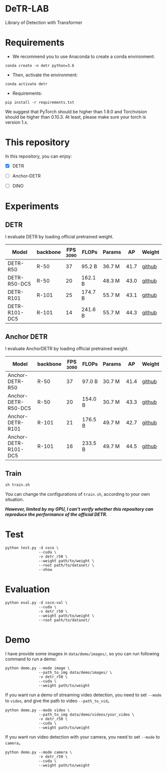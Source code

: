 # DeTR-LAB
Library of Detection with Transformer

# Requirements
- We recommend you to use Anaconda to create a conda environment:
```Shell
conda create -n detr python=3.6
```

- Then, activate the environment:
```Shell
conda activate detr
```

- Requirements:
```Shell
pip install -r requirements.txt 
```

We suggest that PyTorch should be higher than 1.9.0 and Torchvision should be higher than 0.10.3. 
At least, please make sure your torch is version 1.x.

# This repository
In this repository, you can enjoy: 
- [x] DETR
- [ ] Anchor-DETR
- [ ] DINO


# Experiments
## DETR

I evaluate DETR by loading official pretrained weight.

| Model        |  backbone  |  FPS<sup><br>3090  |  FLOPs   |  Params |    AP    |  Weight  |
|--------------|------------|--------------------|----------|---------|----------|----------|
| DETR-R50     |    R-50    |  37                |  95.2 B  |  36.7 M |   41.7   | [github](https://github.com/yjh0410/DeTR-LAB/releases/download/detr_weight/detr-r50-e632da11.pth) |
| DETR-R50-DC5 |    R-50    |  20                |  162.1 B |  48.3 M |   43.0   | [github](https://github.com/yjh0410/DeTR-LAB/releases/download/detr_weight/detr-r50-dc5-f0fb7ef5.pth) |
| DETR-R101    |    R-101   |  25                |  174.7 B |  55.7 M |   43.1   | [github](https://github.com/yjh0410/DeTR-LAB/releases/download/detr_weight/detr-r101-2c7b67e5.pth) |
| DETR-R101-DC5|    R-101   |  14                |  241.6 B |  55.7 M |   44.3   | [github](https://github.com/yjh0410/DeTR-LAB/releases/download/detr_weight/detr-r101-dc5-a2e86def.pth) |

## Anchor DETR
I evaluate AnchorDETR by loading official pretrained weight.

| Model               |  backbone  |  FPS<sup><br>3090  |  FLOPs   |  Params |    AP    |  Weight  |
|---------------------|------------|--------------------|----------|---------|----------|----------|
| Anchor-DETR-R50     |    R-50    |       37           |  97.0 B  |  30.7 M |   41.4   | [github](https://github.com/yjh0410/DeTR-LAB/releases/download/detr_weight/AnchorDETR_r50_c5.pth) |
| Anchor-DETR-R50-DC5 |    R-50    |       20           |  154.0 B |  30.7 M |   43.3   | [github](https://github.com/yjh0410/DeTR-LAB/releases/download/detr_weight/AnchorDETR_r50_dc5.pth) |
| Anchor-DETR-R101    |    R-101   |       21           |  176.5 B |  49.7 M |   42.7   | [github](https://github.com/yjh0410/DeTR-LAB/releases/download/detr_weight/AnchorDETR_r101.pth) |
| Anchor-DETR-R101-DC5|    R-101   |       16           |  233.5 B |  49.7 M |   44.5   | [github](https://github.com/yjh0410/DeTR-LAB/releases/download/detr_weight/AnchorDETR_r101_dc5.pth) |



## Train
```Shell
sh train.sh
```

You can change the configurations of `train.sh`, according to your own situation.

***However, limited by my GPU, I can't verify whether this repository can reproduce the performance of the official DETR.***

# Test
```Shell
python test.py -d coco \
               --cuda \
               -v detr_r50 \
               --weight path/to/weight \
               --root path/to/dataset/ \
               --show
```

# Evaluation
```Shell
python eval.py -d coco-val \
               --cuda \
               -v detr_r50 \
               --weight path/to/weight \
               --root path/to/dataset/
```

# Demo
I have provide some images in `data/demo/images/`, so you can run following command to run a demo:

```Shell
python demo.py --mode image \
               --path_to_img data/demo/images/ \
               -v detr_r50 \
               --cuda \
               --weight path/to/weight
```

If you want run a demo of streaming video detection, you need to set `--mode` to `video`, and give the path to video `--path_to_vid`。

```Shell
python demo.py --mode video \
               --path_to_img data/demo/videos/your_video \
               -v detr_r50 \
               --cuda \
               --weight path/to/weight
```

If you want run video detection with your camera, you need to set `--mode` to `camera`。

```Shell
python demo.py --mode camera \
               -v detr_r50 \
               --cuda \
               --weight path/to/weight
```
